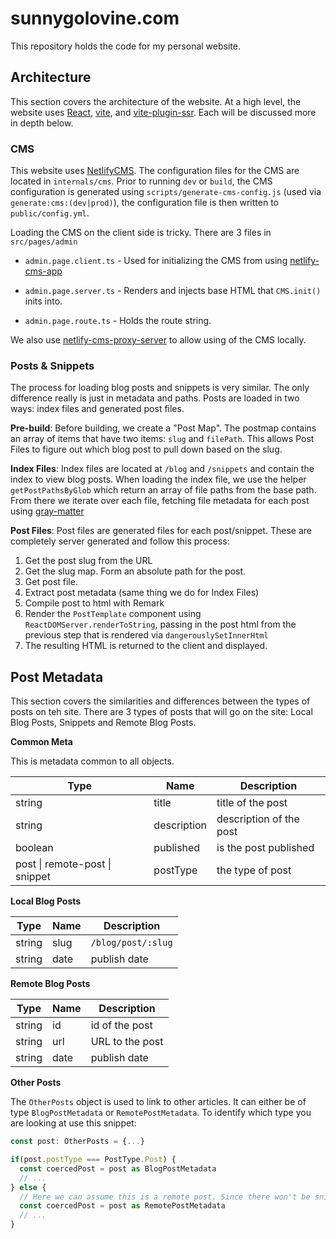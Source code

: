 # sunnygolovine.com

This repository holds the code for my personal website.

## Architecture

This section covers the architecture of the website. At a high level, the website uses [React](https://reactjs.org/), [vite](https://vitejs.dev/), and [vite-plugin-ssr](https://vite-plugin-ssr.com/). Each will be discussed more in depth below.

### CMS

This website uses [NetlifyCMS](https://www.netlifycms.org/). The configuration files for the CMS are located in `internals/cms`. Prior to running `dev` or `build`, the CMS configuration is generated using `scripts/generate-cms-config.js` (used via `generate:cms:(dev|prod)`), the configuration file is then written to `public/config.yml`.

Loading the CMS on the client side is tricky. There are 3 files in `src/pages/admin`

- `admin.page.client.ts` - Used for initializing the CMS from using [netlify-cms-app](https://www.npmjs.com/package/netlify-cms-app)

- `admin.page.server.ts` - Renders and injects base HTML that `CMS.init()` inits into.

- `admin.page.route.ts` - Holds the route string.

We also use [netlify-cms-proxy-server](https://www.npmjs.com/package/netlify-cms-proxy-server) to allow using of the CMS locally.

### Posts & Snippets

The process for loading blog posts and snippets is very similar. The only difference really is just in metadata and paths. Posts are loaded in two ways: index files and generated post files.

**Pre-build**: Before building, we create a "Post Map". The postmap contains an array of items that have two items: `slug` and `filePath`. This allows Post Files to figure out which blog post to pull down based on the slug.

**Index Files**: Index files are located at `/blog` and `/snippets` and contain the index to view blog posts. When loading the index file, we use the helper `getPostPathsByGlob` which return an array of file paths from the base path. From there we iterate over each file, fetching file metadata for each post using [gray-matter]()

**Post Files**: Post files are generated files for each post/snippet. These are completely server generated and follow this process:

1. Get the post slug from the URL
2. Get the slug map. Form an absolute path for the post.
3. Get post file.
4. Extract post metadata (same thing we do for Index Files)
5. Compile post to html with Remark
6. Render the `PostTemplate` component using `ReactDOMServer.renderToString`, passing in the post html from the previous step that is rendered via `dangerouslySetInnerHtml`
7. The resulting HTML is returned to the client and displayed.

## Post Metadata

This section covers the similarities and differences between the types of posts on teh site. There are 3 types of posts that will go on the site: Local Blog Posts, Snippets and Remote Blog Posts.

**Common Meta**

This is metadata common to all objects.

| Type                           | Name        | Description             |
| ------------------------------ | ----------- | ----------------------- |
| string                         | title       | title of the post       |
| string                         | description | description of the post |
| boolean                        | published   | is the post published   |
| post \| remote-post \| snippet | postType    | the type of post        |

**Local Blog Posts**

| Type   | Name | Description        |
| ------ | ---- | ------------------ |
| string | slug | `/blog/post/:slug` |
| string | date | publish date       |

**Remote Blog Posts**

| Type   | Name | Description     |
| ------ | ---- | --------------- |
| string | id   | id of the post  |
| string | url  | URL to the post |
| string | date | publish date    |

**Other Posts**

The `OtherPosts` object is used to link to other articles. It can either be of type `BlogPostMetadata` or `RemotePostMetadata`. To identify which type you are looking at use this snippet:

```js
const post: OtherPosts = {...}

if(post.postType === PostType.Post) {
  const coercedPost = post as BlogPostMetadata
  // ...
} else {
  // Here we can assume this is a remote post. Since there won't be snippets here
  const coercedPost = post as RemotePostMetadata
  // ...
}


```
